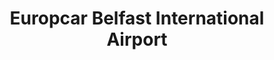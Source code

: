 ---
title: "Europcar Belfast International Airport"
address: "Europcar Belfast International Airport, Belfast International Airport Arrivals Hall, Crumlin, Antrim, BT29 4AB"
tel: "+44 (0)28 9442 3444"
county: "Antrim"
category: "Car Hire"
type: "Content"
lat: "54.62057876586914"
lng: "-6.216598987579346"
---